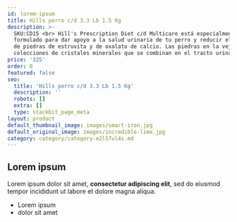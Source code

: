 ```yaml
---
id: lorem-ipsum
title: Hills perro c/d 3.3 Lb 1.5 Kg
description: >-
  SKU:CD15 <br> Hill's Prescription Diet c/d Multicare está especialmente
  formulado para dar apoyo a la salud urinaria de tu perro y reducir el riesgo
  de piedras de estruvita y de oxalato de calcio. Las piedras en la vejiga son
  colecciones de cristales minerales que se combinan en el tracto urinario.
price: '325'
order: 0
featured: false
seo:
  title: 'Hills perro c/d 3.3 Lb 1.5 Kg'
  description: ''
  robots: []
  extra: []
  type: stackbit_page_meta
layout: product
default_thumbnail_image: images/smart-iron.jpg
default_original_image: images/incredible-lime.jpg
category: category/category-e2l57ul4s.md
---
```

## Lorem ipsum

Lorem ipsum dolor sit amet, **consectetur adipiscing elit**, sed do eiusmod tempor incididunt ut labore et dolore magna aliqua.

- Lorem ipsum
- dolor sit amet
